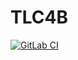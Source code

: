 TLC4B
=====

[![GitLab CI](https://gitlab.cs.uni-duesseldorf.de/%{project_path}/badges/%{default_branch}/pipeline.svg)](https://gitlab.cs.uni-duesseldorf.de/%{project_path}/pipelines)
